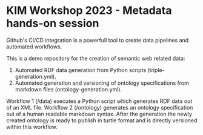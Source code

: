 # KIM Workshop 2023 - Metadata hands-on session

Github's CI/CD integration is a powerfull tool to create data pipelines and automated workflows.

This is a demo repository for the creation of semantic web related data:
1. Automated RDF data generation from Python scripts (triple-generation.yml).
2. Automated generation and versioning of ontology specifications from markdown files (ontology-generation.yml).

Workflow 1 (/data) executes a Python script which generates RDF data out of an XML file. Workflow 2 (/ontology) generates an ontology specification out of a human readable markdown syntax. After the generation the newly created ontology is ready to publish in turtle format and is directly versioned within this workflow.

